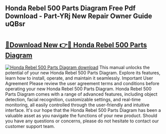 ## Honda Rebel 500 Parts Diagram Free Pdf Download - Part-YRj New Repair Owner Guide uQBsr

# <h2><a href="http://dfpddi.blite.top/?on=Honda+Rebel+500+Parts+Diagram">🔗Download New 👉🔴 Honda Rebel 500 Parts Diagram</a></h2>

[![Honda Rebel 500 Parts Diagram download](https://i.imgur.com/lujVjoI.png)](http://dfpddi.blite.top/?on=Honda+Rebel+500+Parts+Diagram)
This manual unlocks the potential of your new Honda Rebel 500 Parts Diagram. Explore its features, learn how to install, operate, and maintain it seamlessly. Important User Agreement Please review the user agreement terms and conditions before operating your new Honda Rebel 500 Parts Diagram. Honda Rebel 500 Parts Diagram comes with a range of advanced features, including object detection, facial recognition, customizable settings, and real-time monitoring, all easily controlled through the user-friendly and intuitive interface. It's our hope that the Honda Rebel 500 Parts Diagram has been a valuable asset as you navigate the functions of your new product. Should you have any questions or concerns, please do not hesitate to contact our customer support team.
